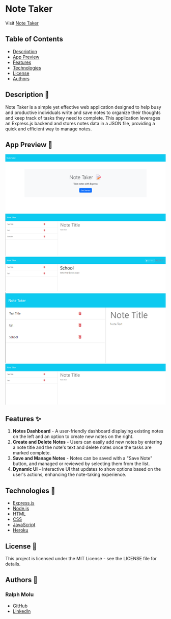 # Note Taker

Visit [Note Taker](https://rm-note-taker-799e8776f371.herokuapp.com/)

## Table of Contents
- [Description](#description-)
- [App Preview](#app-preview-)
- [Features](#features-)
- [Technologies](#technologies-)
- [License](#license-)
- [Authors](#authors-️)

## Description 📖
Note Taker is a simple yet effective web application designed to help busy and productive individuals write and save notes to organize their thoughts and keep track of tasks they need to complete. This application leverages an Express.js backend and stores notes data in a JSON file, providing a quick and efficient way to manage notes.

## App Preview 👀
![alt text](<app images/homepage.png>)
![alt text](<app images/notes.png>)
![alt text](<app images/Adding school note.png>)
![alt text](<app images/added school note.png>)
![alt text](<app images/deleted exercise note.png>)

## Features ✨
1. **Notes Dashboard** - A user-friendly dashboard displaying existing notes on the left and an option to create new notes on the right.
2. **Create and Delete Notes** - Users can easily add new notes by entering a note title and the note's text and delete notes once the tasks are marked complete.
3. **Save and Manage Notes** - Notes can be saved with a "Save Note" button, and managed or reviewed by selecting them from the list.
4. **Dynamic UI** - Interactive UI that updates to show options based on the user's actions, enhancing the note-taking experience.

## Technologies 🔧
- [Express.js](https://expressjs.com/)
- [Node.js](https://nodejs.org/)
- [HTML](https://developer.mozilla.org/en-US/docs/Web/HTML)
- [CSS](https://developer.mozilla.org/en-US/docs/Web/CSS)
- [JavaScript](https://developer.mozilla.org/en-US/docs/Web/JavaScript)
- [Heroku](https://dashboard.heroku.com/)


## License 📄
This project is licensed under the MIT License - see the LICENSE file for details.

## Authors 👤
### Ralph Molu
- [GitHub](https://github.com/ralphmolu)
- [LinkedIn](https://www.linkedin.com/in/ralph-molu)